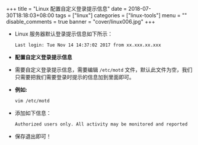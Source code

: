 +++
title = "Linux 配置自定义登录提示信息"
date = 2018-07-30T18:18:03+08:00
tags = ["linux"]
categories = ["linux-tools"]
menu = ""
disable_comments = true
banner = "cover/linux006.jpg"
+++

- Linux 服务器默认登录提示信息如下所示：
  
  ```bash
  Last login: Tue Nov 14 14:37:02 2017 from xx.xxx.xx.xxx
  ```
- **配置自定义登录提示信息**
- 需要自定义登录提示信息，需要编辑 `/etc/motd` 文件，默认此文件为空，我们只需要把我们需要登录时提示的信息加到里面即可。
- **例如:** 
  
  ```bash
  vim /etc/motd
  ```
- 添加如下信息：
  
  ```bash
  Authorized users only. All activity may be monitored and reported
  ```
- 保存退出即可！
